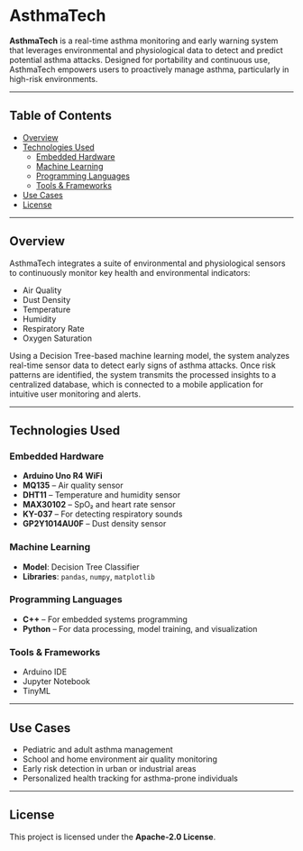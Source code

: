 # AsthmaTech

**AsthmaTech** is a real-time asthma monitoring and early warning system that leverages environmental and physiological data to detect and predict potential asthma attacks. Designed for portability and continuous use, AsthmaTech empowers users to proactively manage asthma, particularly in high-risk environments.

---

## Table of Contents

- [Overview](#overview)  
- [Technologies Used](#technologies-used)  
  - [Embedded Hardware](#embedded-hardware)  
  - [Machine Learning](#machine-learning)  
  - [Programming Languages](#programming-languages)  
  - [Tools & Frameworks](#tools--frameworks)  
- [Use Cases](#use-cases)  
- [License](#license)  

---

## Overview

AsthmaTech integrates a suite of environmental and physiological sensors to continuously monitor key health and environmental indicators:

- Air Quality  
- Dust Density  
- Temperature  
- Humidity  
- Respiratory Rate  
- Oxygen Saturation

Using a Decision Tree-based machine learning model, the system analyzes real-time sensor data to detect early signs of asthma attacks. Once risk patterns are identified, the system transmits the processed insights to a centralized database, which is connected to a mobile application for intuitive user monitoring and alerts.

---

## Technologies Used

### Embedded Hardware

- **Arduino Uno R4 WiFi**  
- **MQ135** – Air quality sensor  
- **DHT11** – Temperature and humidity sensor  
- **MAX30102** – SpO₂ and heart rate sensor  
- **KY-037** – For detecting respiratory sounds  
- **GP2Y1014AU0F** – Dust density sensor  

### Machine Learning

- **Model**: Decision Tree Classifier  
- **Libraries**: `pandas`, `numpy`, `matplotlib`

### Programming Languages

- **C++** – For embedded systems programming  
- **Python** – For data processing, model training, and visualization

### Tools & Frameworks

- Arduino IDE  
- Jupyter Notebook  
- TinyML

---

## Use Cases

- Pediatric and adult asthma management  
- School and home environment air quality monitoring  
- Early risk detection in urban or industrial areas  
- Personalized health tracking for asthma-prone individuals  

---

## License

This project is licensed under the **Apache-2.0 License**.
